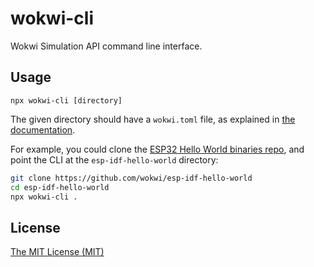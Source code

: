 # wokwi-cli

Wokwi Simulation API command line interface.

## Usage

```
npx wokwi-cli [directory]
```

The given directory should have a `wokwi.toml` file, as explained in [the documentation](https://docs.wokwi.com/vscode/project-config#wokwitoml).

For example, you could clone the [ESP32 Hello World binaries repo](https://github.com/wokwi/esp-idf-hello-world), and point the CLI at the `esp-idf-hello-world` directory:

```bash
git clone https://github.com/wokwi/esp-idf-hello-world
cd esp-idf-hello-world
npx wokwi-cli .
```

## License

[The MIT License (MIT)](LICENSE)

